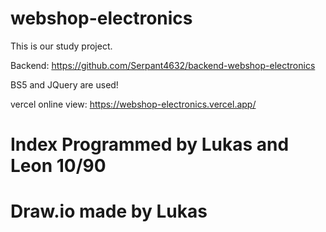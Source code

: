 # webshop-electronics
This is our study project.

Backend: https://github.com/Serpant4632/backend-webshop-electronics

BS5 and JQuery are used!

vercel online view: https://webshop-electronics.vercel.app/


# Index Programmed by Lukas and Leon 10/90
# Draw.io made by Lukas